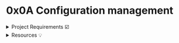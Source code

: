 # 0x0A Configuration management

<details><summary>Project Requirements ☑️</summary>
...
</details>

<details><summary>Resources 💡</summary>

* [Intro to Configuration Management](https://intranet.hbtn.io/rltoken/r-NmkYO8bxIKp2qEx2ZjKQ)
* [Puppet resource type: file](https://intranet.hbtn.io/rltoken/fuhnsI9_1_F4GrHwGT3GxA)
* [Puppet’s Declarative Language: Modeling Instead of Scripting](https://intranet.hbtn.io/rltoken/Fqmb5rnChQgYAypvKoTxAQ)
* [Puppet lint](https://intranet.hbtn.io/rltoken/oezu0m_hJ8nEVA6a9o17Tw)
* [Puppet emacs mode](https://intranet.hbtn.io/rltoken/N70cVw8mG3707He-OxjP1w)

#### Learning Objectives 🤓

* 

---
## Tasks

### [0. Create a file](./0-create_a_file.pp)
<details><summary>Using Puppet, create a file in /tmp.</summary><br>

* 
```

```
</details>

### [1. Install a package](./1-install_a_package.pp)
<details><summary>Using Puppet, install puppet-lint.</summary><br>

* 
```

```
</details>

### [2. Execute a command](./2-execute_a_command.pp)
<details><summary>Using Puppet, create a manifest that kills a process named killmenow.</summary><br>

* 
```

```
</details>
---

## Author
[Michelle Domingo](https://github.com/michedomingo)

